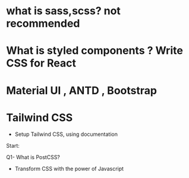# what is sass,scss? not recommended
# What is styled components ? Write CSS for React

# Material UI , ANTD , Bootstrap

# Tailwind CSS 
- Setup Tailwind CSS, using documentation

Start:





Q1- What is PostCSS?
- Transform CSS with the power of Javascript

